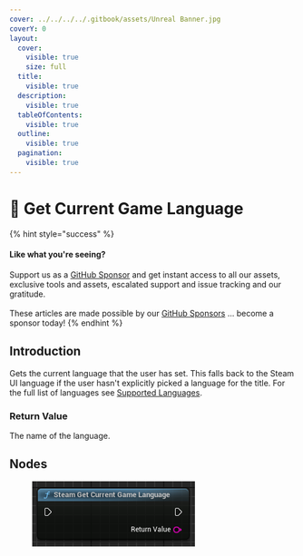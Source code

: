 ```yaml
---
cover: ../../../../.gitbook/assets/Unreal Banner.jpg
coverY: 0
layout:
  cover:
    visible: true
    size: full
  title:
    visible: true
  description:
    visible: true
  tableOfContents:
    visible: true
  outline:
    visible: true
  pagination:
    visible: true
---
```


# 🔵 Get Current Game Language

{% hint style="success" %}
#### Like what you're seeing?

Support us as a [GitHub Sponsor](../../../../become-a-sponsor/) and get instant access to all our assets, exclusive tools and assets, escalated support and issue tracking and our gratitude.\
\
These articles are made possible by our [GitHub Sponsors](../../../../become-a-sponsor/) ... become a sponsor today!
{% endhint %}

## Introduction

Gets the current language that the user has set. This falls back to the Steam UI language if the user hasn't explicitly picked a language for the title. For the full list of languages see [Supported Languages](https://partner.steamgames.com/doc/store/localization/languages).

### Return Value

The name of the language.

## Nodes

<figure><img src="../../../../.gitbook/assets/image (213).png" alt=""><figcaption></figcaption></figure>
